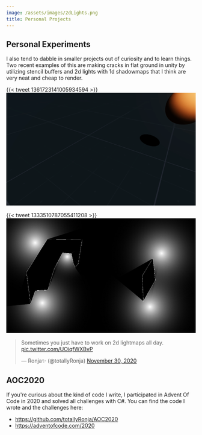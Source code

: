 ```yaml
---
image: /assets/images/2dLights.png
title: Personal Projects
---
```


## Personal Experiments

I also tend to dabble in smaller projects out of curiosity and to learn things. Two recent examples of this are making cracks in flat ground in unity by utilizing stencil buffers and 2d lights with 1d shadowmaps that I think are very neat and cheap to render.

{{< tweet 1361723141005934594 >}}
![](/assets/images/cracks.gif)

{{< tweet 1333510787055411208 >}}
![](/assets/images/2dLights.png)

<blockquote class="twitter-tweet"><p lang="en" dir="ltr">Sometimes you just have to work on 2d lightmaps all day. <a href="https://t.co/UOiqfWXBvP">pic.twitter.com/UOiqfWXBvP</a></p>&mdash; Ronja✨ (@totallyRonja) <a href="https://twitter.com/totallyRonja/status/1333510787055411208?ref_src=twsrc%5Etfw">November 30, 2020</a></blockquote> <script async src="https://platform.twitter.com/widgets.js" charset="utf-8"></script> 

## AOC2020

If you're curious about the kind of code I write, I participated in Advent Of Code in 2020 and solved all challenges with C#. You can find the code I wrote and the challenges here:

- <https://github.com/totallyRonja/AOC2020>
- <https://adventofcode.com/2020>